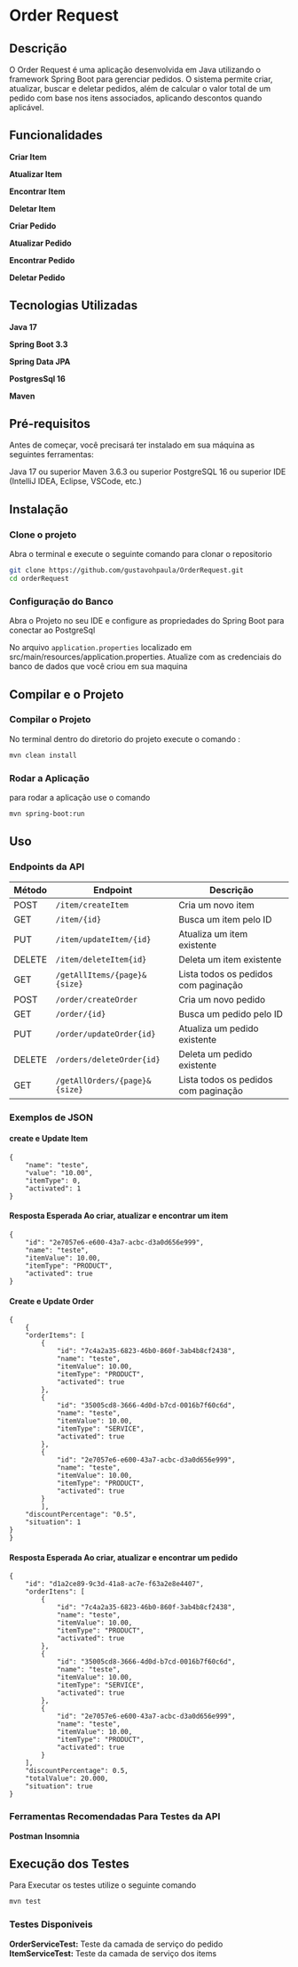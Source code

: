 # Order Request

## Descrição

O Order Request é uma aplicação desenvolvida em Java utilizando o framework Spring Boot para gerenciar
pedidos. O sistema permite criar, atualizar, buscar e deletar pedidos, além de calcular o valor total de
um pedido com base nos itens associados, aplicando descontos quando aplicável.

## Funcionalidades

**Criar Item**

**Atualizar Item**

**Encontrar Item**

**Deletar Item**

**Criar Pedido**

**Atualizar Pedido**

**Encontrar Pedido**

**Deletar Pedido**

## Tecnologias Utilizadas

**Java 17**

**Spring Boot 3.3**

**Spring Data JPA**

**PostgresSql 16**

**Maven**

## Pré-requisitos

Antes de começar, você precisará ter instalado em sua máquina as seguintes ferramentas:

Java 17 ou superior
Maven 3.6.3 ou superior
PostgreSQL 16 ou superior
IDE (IntelliJ IDEA, Eclipse, VSCode, etc.)

## Instalação

### Clone o projeto

Abra o terminal e execute o seguinte comando para clonar o repositorio

```bash
git clone https://github.com/gustavohpaula/OrderRequest.git
cd orderRequest
```

### Configuração do Banco

Abra o Projeto no seu IDE e configure as propriedades do Spring Boot para conectar ao PostgreSql

No arquivo `application.properties` localizado em src/main/resources/application.properties. Atualize com
as credenciais do banco de dados que você criou em sua maquina

## Compilar e o Projeto

### Compilar o Projeto

No terminal dentro do diretorio do projeto execute o comando :

```bash
mvn clean install
```

### Rodar a Aplicação

para rodar a aplicação use o comando

```bash
mvn spring-boot:run
```

## Uso

### Endpoints da API

| Método | Endpoint                      | Descrição                            |
|--------|-------------------------------|--------------------------------------|
| POST   | `/item/createItem`            | Cria um novo item                    |
| GET    | `/item/{id}`                  | Busca um item pelo ID                |
| PUT    | `/item/updateItem/{id}`       | Atualiza um item existente           |
| DELETE | `/item/deleteItem{id}`        | Deleta um item existente             |
| GET    | `/getAllItems/{page}&{size}`  | Lista todos os pedidos com paginação |
| POST   | `/order/createOrder`          | Cria um novo pedido                  |
| GET    | `/order/{id}`                 | Busca um pedido pelo ID              |
| PUT    | `/order/updateOrder{id}`      | Atualiza um pedido existente         |
| DELETE | `/orders/deleteOrder{id}`     | Deleta um pedido existente           |
| GET    | `/getAllOrders/{page}&{size}` | Lista todos os pedidos com paginação |

### Exemplos de JSON

#### create e Update Item

```
{
	"name": "teste",
	"value": "10.00",
	"itemType": 0,
	"activated": 1
}
```
#### Resposta Esperada Ao criar, atualizar e encontrar um item
```
{
	"id": "2e7057e6-e600-43a7-acbc-d3a0d656e999",
	"name": "teste",
	"itemValue": 10.00,
	"itemType": "PRODUCT",
	"activated": true
}
```

#### Create e Update Order
```
{
	{
	"orderItems": [
        {
            "id": "7c4a2a35-6823-46b0-860f-3ab4b8cf2438",
            "name": "teste",
            "itemValue": 10.00,
            "itemType": "PRODUCT",
            "activated": true
        },
		{
            "id": "35005cd8-3666-4d0d-b7cd-0016b7f60c6d",
            "name": "teste",
            "itemValue": 10.00,
            "itemType": "SERVICE",
            "activated": true
		},
		{
            "id": "2e7057e6-e600-43a7-acbc-d3a0d656e999",
            "name": "teste",
            "itemValue": 10.00,
            "itemType": "PRODUCT",
            "activated": true
		}
		],
	"discountPercentage": "0.5",
	"situation": 1
}
}
```
#### Resposta Esperada Ao criar, atualizar e encontrar um pedido
```
{
	"id": "d1a2ce89-9c3d-41a8-ac7e-f63a2e8e4407",
	"orderItens": [
		{
			"id": "7c4a2a35-6823-46b0-860f-3ab4b8cf2438",
			"name": "teste",
			"itemValue": 10.00,
			"itemType": "PRODUCT",
			"activated": true
		},
		{
			"id": "35005cd8-3666-4d0d-b7cd-0016b7f60c6d",
			"name": "teste",
			"itemValue": 10.00,
			"itemType": "SERVICE",
			"activated": true
		},
		{
			"id": "2e7057e6-e600-43a7-acbc-d3a0d656e999",
			"name": "teste",
			"itemValue": 10.00,
			"itemType": "PRODUCT",
			"activated": true
		}
	],
	"discountPercentage": 0.5,
	"totalValue": 20.000,
	"situation": true
}
```

### Ferramentas Recomendadas Para Testes da API
**Postman**
**Insomnia**

## Execução dos Testes
Para Executar os testes utilize o seguinte comando
````bash
mvn test
````

### Testes Disponiveis
**OrderServiceTest:** Teste da camada de serviço do pedido
**ItemServiceTest:** Teste da camada de serviço dos items
